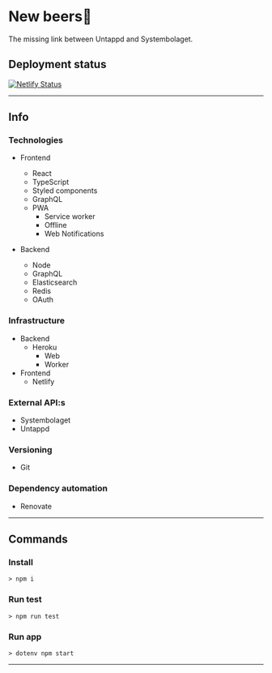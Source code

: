 # New beers🍺

The missing link between Untappd and Systembolaget.

## Deployment status

[![Netlify Status](https://api.netlify.com/api/v1/badges/1489eb29-c4b5-44d5-bcba-1c973eb2f459/deploy-status)](https://app.netlify.com/sites/new-beers/deploys)

---

## Info

### Technologies

- Frontend

  - React
  - TypeScript
  - Styled components
  - GraphQL
  - PWA
    - Service worker
    - Offline
    - Web Notifications

- Backend
  - Node
  - GraphQL
  - Elasticsearch
  - Redis
  - OAuth

### Infrastructure

- Backend
  - Heroku
    - Web
    - Worker
- Frontend
  - Netlify

### External API:s

- Systembolaget
- Untappd

### Versioning

- Git

### Dependency automation

- Renovate

---

## Commands

### Install

`> npm i`

### Run test

`> npm run test`

### Run app

`> dotenv npm start`

---
